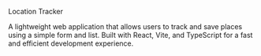Location Tracker

A lightweight web application that allows users to track and save places using a simple form and list. Built with React, Vite, and TypeScript for a fast and efficient development experience.
